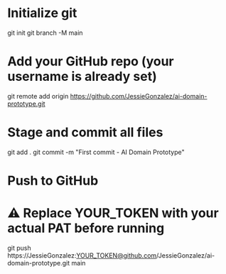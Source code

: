 # Initialize git
git init
git branch -M main

# Add your GitHub repo (your username is already set)
git remote add origin https://github.com/JessieGonzalez/ai-domain-prototype.git

# Stage and commit all files
git add .
git commit -m "First commit - AI Domain Prototype"

# Push to GitHub
# ⚠️ Replace YOUR_TOKEN with your actual PAT before running
git push https://JessieGonzalez:YOUR_TOKEN@github.com/JessieGonzalez/ai-domain-prototype.git main